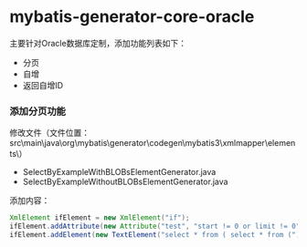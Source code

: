 # mybatis-generator-core-oracle

主要针对Oracle数据库定制，添加功能列表如下：
- 分页
- 自增
- 返回自增ID

### 添加分页功能
修改文件（文件位置：src\main\java\org\mybatis\generator\codegen\mybatis3\xmlmapper\elements\）
- SelectByExampleWithBLOBsElementGenerator.java
- SelectByExampleWithoutBLOBsElementGenerator.java

添加内容：

```java
XmlElement ifElement = new XmlElement("if");
ifElement.addAttribute(new Attribute("test", "start != 0 or limit != 0"));
ifElement.addElement(new TextElement("select * from ( select * from ("));
```



